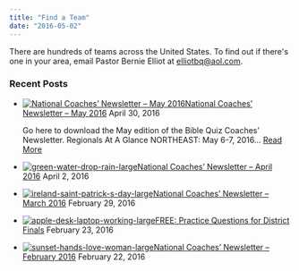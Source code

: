 ```yaml
---
title: "Find a Team"
date: "2016-05-02"
---
```


There are hundreds of teams across the United States. To find out if there's one in your area, email Pastor Bernie Elliot at [elliotbq@aol.com](mailto:elliotbq@aol.com).

### Recent Posts

- [![National Coaches’ Newsletter – May 2016](images/pexels-photo-28446-large-372x246.jpg)](http://localhost:8888/2016/04/30/national-coaches-newsletter-may-2016/ "National Coaches’ Newsletter – May 2016")[National Coaches’ Newsletter – May 2016](http://localhost:8888/2016/04/30/national-coaches-newsletter-may-2016/ "National Coaches’ Newsletter – May 2016") April 30, 2016
    
    Go here to download the May edition of the Bible Quiz Coaches’ Newsletter. Regionals At A Glance NORTHEAST: May 6-7, 2016... [Read More](http://localhost:8888/2016/04/30/national-coaches-newsletter-may-2016/)
    
- [![green-water-drop-rain-large](images/green-water-drop-rain-large-60x60.jpg)](http://localhost:8888/2016/04/02/national-coaches-newsletter-april-2016/ "National Coaches’ Newsletter – April 2016")[National Coaches’ Newsletter – April 2016](http://localhost:8888/2016/04/02/national-coaches-newsletter-april-2016/ "National Coaches’ Newsletter – April 2016") April 2, 2016
- [![ireland-saint-patrick-s-day-large](images/ireland-saint-patrick-s-day-large-60x60.jpg)](http://localhost:8888/2016/02/29/national-coaches-newsletter-march-2016/ "National Coaches’ Newsletter – March 2016")[National Coaches’ Newsletter – March 2016](http://localhost:8888/2016/02/29/national-coaches-newsletter-march-2016/ "National Coaches’ Newsletter – March 2016") February 29, 2016
- [![apple-desk-laptop-working-large](images/apple-desk-laptop-working-large-60x60.jpg)](http://localhost:8888/2016/02/23/free-practice-questions-for-district-finals/ "FREE: Practice Questions for District Finals")[FREE: Practice Questions for District Finals](http://localhost:8888/2016/02/23/free-practice-questions-for-district-finals/ "FREE: Practice Questions for District Finals") February 23, 2016
- [![sunset-hands-love-woman-large](images/sunset-hands-love-woman-large-60x60.jpg)](http://localhost:8888/2016/02/22/national-coaches-newsletter-february-2016/ "National Coaches’ Newsletter – February 2016")[National Coaches’ Newsletter – February 2016](http://localhost:8888/2016/02/22/national-coaches-newsletter-february-2016/ "National Coaches’ Newsletter – February 2016") February 22, 2016
